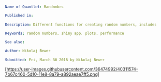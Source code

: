 ```yaml

Name of Quantlet: Randnmbrs

Published in:      
  
Description: Different functions for creating random numbers, includes Shiny App.
 
Keywords: random numbers, shiny app, plots, performance 

See also:

Author: Nikolaj Bewer
  
Submitted: Fri, March 30 2018 by Nikolaj Bewer

```

[<https://user-images.githubusercontent.com/36474992/40311574-7b67c460-5d10-11e8-8a79-a892aeae7ff5.png>]
